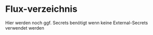 # Flux-verzeichnis
Hier werden noch ggf. Secrets benötigt wenn keine External-Secrets verwendet werden
